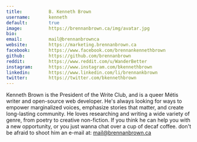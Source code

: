 ```yaml
---
title:          B. Kenneth Brown
username:       kenneth
default:        true
image:          https://brennanbrown.ca/img/avatar.jpg
bio:            
email:          mail@brennanbrownca
website:        https://marketing.brennanbrown.ca
facebook:       https://www.facebook.com/brennankennethbrown
github:         https://github.com/brennanbrown
reddit:         https://www.reddit.com/u/WanderBetter
instagram:      https://www.instagram.com/bkennethbrown
linkedin:       https://www.linkedin.com/li/brennankbrown
twitter:        https://twitter.com/bkennethbrown
---
```


Kenneth Brown is the President of the Write Club, and is a queer Métis writer and open-source web developer. He's always looking for ways to empower marginalized voices, emphasize stories that matter, and create long-lasting community.  He loves researching and writing a wide variety of genre, from poetry to creative non-fiction. If you think he can help you with a new opportunity, or you just wanna chat over a cup of decaf coffee. don't be afraid to shoot him an e-mail at: <mail@brennanbrown.ca>
